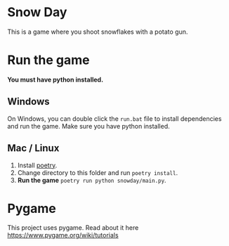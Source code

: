 # Snow Day

This is a game where you shoot snowflakes with a potato gun.

# Run the game

**You must have python installed.**


## Windows
On Windows, you can double click the `run.bat` file to install dependencies and run the game. Make sure you have python installed.

## Mac / Linux
1. Install [poetry](https://python-poetry.org/docs/#installation).
1. Change directory to this folder and run `poetry install`.
1. **Run the game** `poetry run python snowday/main.py`.


# Pygame

This project uses pygame. Read about it here https://www.pygame.org/wiki/tutorials



